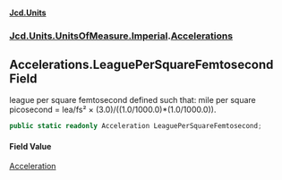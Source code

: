 #### [Jcd.Units](index 'index')
### [Jcd.Units.UnitsOfMeasure.Imperial](Jcd.Units.UnitsOfMeasure.Imperial 'Jcd.Units.UnitsOfMeasure.Imperial').[Accelerations](Accelerations 'Jcd.Units.UnitsOfMeasure.Imperial.Accelerations')

## Accelerations.LeaguePerSquareFemtosecond Field

league per square femtosecond defined such that: mile per square picosecond = lea/fs² ×
(3.0)/((1.0/1000.0)*(1.0/1000.0)).

```csharp
public static readonly Acceleration LeaguePerSquareFemtosecond;
```

#### Field Value
[Acceleration](Acceleration 'Jcd.Units.UnitTypes.Acceleration')